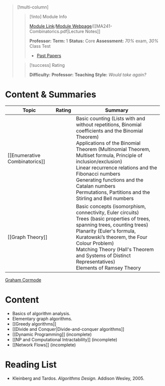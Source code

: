 
> [!multi-column]
> 
>> [!into] Module Info
>> 
>> [Module Link](https://courses.warwick.ac.uk/modules/2024/MA241-10)/[Module Webpage](https://warwick.ac.uk/fac/sci/maths/currentstudents/ughandbook/year2/ma241)/[[MA241-Combinatorics.pdf|Lecture Notes]]
>> 
>> **Professor:** 
>> **Term:** 1
>> **Status:** Core
>> **Assessment:** *70%* exam, *30%* Class Test
>> -  [Past Papers](https://warwick.ac.uk/exampapers?q=CS260)
>> 
>
>> [!success] Rating
>> 
>> **Difficulty:** 
>> **Professor:** 
>> **Teaching Style:**
>> *Would take again?* 
# Content & Summaries
| Topic                         | Rating | Summary                                                                                                                                                                                                                                                                                                                                                                                      |
| ----------------------------- | ------ | -------------------------------------------------------------------------------------------------------------------------------------------------------------------------------------------------------------------------------------------------------------------------------------------------------------------------------------------------------------------------------------------- |
| [[Enumerative Combinatorics]] |        | Basic counting (Lists with and without repetitions, Binomial coefficients and the Binomial Theorem)<br>Applications of the Binomial Theorem (Multinomial Theorem, Multiset formula, Principle of inclusion/exclusion)<br>Linear recurrence relations and the Fibonacci numbers<br>Generating functions and the Catalan numbers<br>Permutations, Partitions and the Stirling and Bell numbers |
| [[Graph Theory]]              |        | Basic concepts (isomorphism, connectivity, Euler circuits)<br>Trees (basic properties of trees, spanning trees, counting trees)<br>Planarity (Euler's formula, Kuratowski’s theorem, the Four Colour Problem)<br>Matching Theory (Hall's Theorem and Systems of Distinct Representatives)<br>Elements of Ramsey Theory                                                                       |
[Graham Cormode](https://peoplesearch.warwick.ac.uk/profile/1271140)
# Content 
- Basics of algorithm analysis.
- Elementary graph algorithms.
- [[Greedy algorithms]]
- [[Divide and Conquer|Divide-and-conquer algorithms]]
- [[Dynamic Programming]] (incomplete)
- [[NP and Computational Intractability]] (incomplete)
- [[Network Flows]] (incomplete)

# Reading List
- Kleinberg and Tardos. *Algorithms Design.* Addison Wesley, 2005.